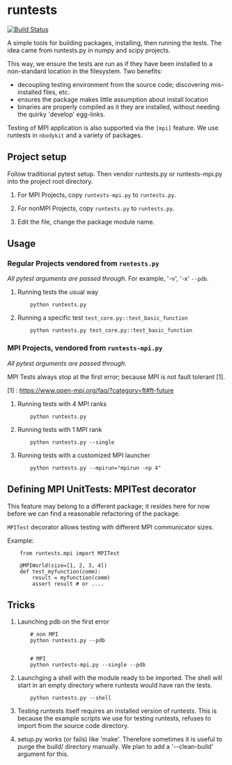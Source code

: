 # runtests

[![Build Status](https://travis-ci.org/rainwoodman/runtests.svg?branch=master)](https://travis-ci.org/rainwoodman/runtests)

A simple tools for building packages, installing, then running the tests.
The idea came from runtests.py in numpy and scipy projects.

This way, we ensure the tests are run as if they have been installed to a non-standard
location in the filesystem. Two benefits:

- decoupling testing environment from the source code; discovering mis-installed files, etc.
- ensures the package makes little assumption about install location
- binaries are properly compiled as it they are installed, without needing the quirky 'develop' egg-links.

Testing of MPI application is also supported via the `[mpi]` feature.
We use runtests in `nbodykit` and a variety of packages.

## Project setup

Follow traditional pytest setup. Then vendor runtests.py or runtests-mpi.py into the project root directory.

1. For MPI Projects, copy `runtests-mpi.py` to `runtests.py`.

2. For nonMPI Projects, copy `runtests.py` to `runtests.py`.

3. Edit the file, change the package module name.


## Usage

### Regular Projects vendored from `runtests.py`

*All pytest arguments are passed through.* For example, '-v', '-x' `--pdb`.

1. Running tests the usual way
    ```
        python runtests.py
    ```

2. Running a specific test `test_core.py::test_basic_function`
    ```
        python runtests.py test_core.py::test_basic_function
    ```

### MPI Projects, vendored from `runtests-mpi.py`

*All pytest arguments are passed through.*

MPI Tests always stop at the first error; because MPI is not fault tolerant [1].

[1] : https://www.open-mpi.org/faq/?category=ft#ft-future

1. Running tests with 4 MPI ranks
    ```
        python runtests.py
    ```

2. Running tests with 1 MPI rank
    ```
        python runtests.py --single
    ```

3. Running tests with a customized MPI launcher
    ```
        python runtests.py --mpirun="mpirun -np 4"
    ```

## Defining MPI UnitTests: MPITest decorator

This feature may belong to a different package; it resides here for now before we can
find a reasonable refactoring of the package.

`MPITest` decorator allows testing with different MPI communicator sizes.

Example:
```
    from runtests.mpi import MPITest

    @MPIWorld(size=[1, 2, 3, 4])
    def test_myfunction(comm):
        result = myfunction(comm)
        assert result # or ....
```
## Tricks


1. Launching pdb on the first error

    ```
        # non MPI
        python runtests.py --pdb


        # MPI
        python runtests-mpi.py --single --pdb
    ```

2. Launchging a shell with the module ready to be imported. The shell will start in
   an empty directory where runtests would have ran the tests.

    ```
        python runtests.py --shell
    ```

3. Testing runtests itself requires an installed version of runtests.
   This is because the example scripts we use for testing runtests,
   refuses to import from the source code directory.

4. setup.py works (or fails) like 'make'. Therefore sometimes it is useful to purge the
   build/ directory manually. We plan to add a '--clean-build' argument for this.


